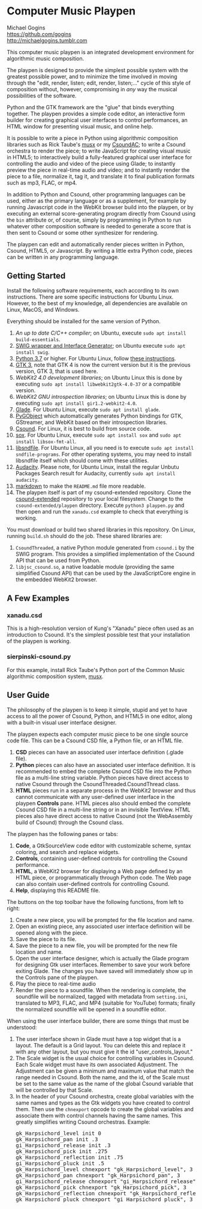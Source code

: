 # Computer Music Playpen

Michael Gogins<br>
https://github.com/gogins<br>
http://michaelgogins.tumblr.com

This computer music playpen is an integrated development environment for 
algorithmic music composition. 

The playpen is designed to provide the simplest possible system with the greatest 
possible power, and to minimize the time involved in moving through the "edit, 
render, listen; edit, render, listen;..." cycle of this style of composition 
without, however, compromising in _any_ way the musical possibilities of the 
software.

Python and the GTK framework are the "glue" that binds everything together. The 
playpen provides a simple code editor, an interactive form builder for 
creating graphical user interfaces to control performances, an HTML window for 
presenting visual music, and online help.

It is possible to write a piece in Python using algorithmic composition 
libraries such as Rick Taube's [musx](https://github.com/musx-admin/musx) 
or my [CsoundAC](https://github.com/gogins/csound-extended); to write a Csound 
orchestra to render the piece; to write JavaScript for creating visual music 
in HTML5; to interactively build a fully-featured graphical user interface for 
controlling the audio and video of the piece using Glade; to instantly preview 
the piece in real-time audio and video; and to instantly render the piece to a 
file, normalize it, tag it, and translate it to final publication formats such 
as mp3, FLAC, or mp4.

In addition to Python and Csound, other programming languages can be used, 
either as the primary language or as a supplement, for example by running 
Javascript code in the WebKit browser build into the playpen, or by executing 
an external score-generating program directly from Csound using the <CsScore> 
`bin` attribute or, of course, simply by programming in Python to run whatever 
other composition software is needed to generate a score that is then sent to 
Csound or some other synthesizer for rendering.

The playpen can edit and automatically render pieces written in Python, Csound, 
HTML5, or Javascript. By writing a little extra Python code, pieces can be 
written in any programming language.

## Getting Started

Install the following software requirements, each according to its own 
instructions. There are some specific instructions for Ubuntu Linux. However, 
to the best of my knowledge, all dependencies are available on Linux, MacOS, 
and Windows.

Everything should be installed for the same version of Python.

1.  _An up to date C/C++ compiler_; on Ubuntu, execute 
    `sudo apt install build-essentials`.
1.  [SWIG wrapper and Interface Generator](http://swig.org/); on Ubuntu execute 
    `sudo apt install swig`.
2.  [Python 3.7](https://www.python.org/downloads/) or higher. For Ubuntu Linux, 
    follow [these instructions](https://linuxize.com/post/how-to-install-python-3-9-on-ubuntu-20-04/).
2.  [GTK 3](https://www.gtk.org/docs/installations/), note that GTK 4 is now 
    the current version but it is the previous version, GTK 3, that is used here.
4.  _WebKit2 4.0 development libraries_; on Ubuntu Linux this is done by 
    executing `sudo apt install libwebkit2gtk-4.0-37` or a compatible version.
5.  _WebKit2 GNU introspection libraries_; on Ubuntu Linux this 
    is done by executing `sudo apt install gir1.2-webkit2-4.0`.
6.  [Glade](https://wiki.gnome.org/Apps/Glade). For Ubuntu Linux, execute 
    `sudo apt install glade`.
7.  [PyGObject](https://pygobject.readthedocs.io/en/latest/getting_started.html) 
    which automatically generates Python bindings for GTK, GStreamer, and WebKit 
    based on their introspection libraries.
8.  [Csound](https://csound.com/download.html). For Linux, it is best to build 
    from source code.
9.  [sox](http://sox.sourceforge.net/). For Ubuntu Linux, execute 
    `sudo apt install sox` and `sudo apt install libsox-fmt-all`.
10. [libsndfile](http://www.mega-nerd.com/libsndfile/). For Ubuntu Linux, all 
    you need is to execute `sudo apt install sndfile-programs`. For other 
    operating systems, you may need to install libsndfile itself which should 
    come with these utilities.
11. [Audacity](https://www.audacityteam.org/). Please note, for Ubuntu Linux, 
    install the regular Unbutu Packages Search result for Audacity, currently 
    `sudo apt install audacity`.
12. [markdown](https://pypi.org/project/Markdown/) to make the `README.md` file 
    more readable.
12. The playpen itself is part of my csound-extended repository. Clone the 
    [csound-extended](https://github.com/gogins/csound-extended) repository to 
    your local filesystem. Change to the `csound-extended/playpen` directory. 
    Execute `python3 playpen.py` and then open and run the `xanadu.csd` example 
    to check that everything is working.
    
You must download or build two shared libraries in this repository. On Linux, 
running `build.sh` should do the job. These shared libraries are:

1.  `CsoundThreaded`, a native Python module generated from `csound.i` by 
    the SWIG program. This provides a simplified implementation of the Csound 
    API that can be used from Python.
2.  `libjsc_csound.so`, a native loadable module (providing the same 
    simplified Csound API) that can be used by the JavaScriptCore engine in 
    the embedded WebKit2 browser.

## A Few Examples

### xanadu.csd

This is a high-resolution version of Kung's "Xanadu" piece often used as an 
introduction to Csound. It's the simplest possible test that your installation 
of the playpen is working.

### sierpinski-csound.py

For this example, install Rick Taube's Python port of the Common Music 
algorithmic composition system, [musx](https://github.com/musx-admin/musx).

## User Guide

The philosophy of the playpen is to keep it simple, stupid and yet to have 
access to all the power of Csound, Python, and HTML5 in one editor, along 
with a built-in visual user interface designer.

The playpen expects each computer music piece to be one single source code 
file. This can be a Csound CSD file, a Python file, or an HTML file.

1.  __CSD__ pieces can have an associated user interface definition (.glade 
    file).
2.  __Python__ pieces can also have an associated user interface definition.
    It is recommended to embed the complete Csound CSD file into the Python 
    file as a multi-line string variable. Python pieces have direct access 
    to native Csound through the CsoundThreaded.CsoundThread class.
3.  __HTML__ pieces run in a separate process in the WebKit2 browser and thus 
    cannot communicate with any user-defined user interface in the playpen 
    __Controls__ pane. HTML pieces also should embed the complete Csound CSD 
    file in a multi-line string or in an invisible TextView. HTML pieces 
    also have direct access to native Csound (not the WebAssembly build of 
    Csound) through the Csound class.

The playpen has the following panes or tabs:

1.  __Code__, a GtkSourceView code editor with customizable scheme, syntax 
    coloring, and search and replace widgets.
2.  __Controls__, containing user-defined controls for controlling the 
    Csound performance.
3.  __HTML__, a WebKit2 browser for displaying a Web page defined by an 
    HTML piece, or programmatically through Python code. The Web page 
    can also contain user-defined controls for controlling Csound.
4.  __Help__, displaying this README file.

The buttons on the top toolbar have the following functions, from left to 
right:

1.  Create a new piece, you will be prompted for the file location and name.
2.  Open an existing piece, any associated user interface definition will 
    be opened along with the piece.
3.  Save the piece to its file.
4.  Save the piece to a new file, you will be prompted for the new file 
    location and name.
5.  Open the user interface designer, which is actually the Glade program 
    for designing Gtk user interfaces. Remember to save your work before 
    exiting Glade. The changes you have saved will immediately show up in 
    the Controls pane of the playpen.
6.  Play the piece to real-time audio
7.  Render the piece to a soundfile. When the rendering is complete, the 
    soundfile will be normalized, tagged with metadata from `setting.ini`,
    translated to MP3, FLAC, and MP4 (suitable for YouTube) formats; 
    finally the normalized soundfile will be opened in a soundfile editor.

When using the user interface builder, there are some things that must be 
understood:

1.  The user interface shown in Glade must have a top widget that is a layout.
    The default is a Grid layout. You can delete this and replace it with any 
    other layout, but you must give it the id "user_controls_layout."
2.  The Scale widget is the usual choice for controlling variables in Csound.
    Each Scale widget must have its own associated Adjustment. The Adjustment 
    can be given a minimum and maximum value that match the range needed 
    in Csound. Both the name, and the id, of the Scale must be set to the same 
    value as the name of the global Csound variable that will be controlled by 
    that Scale.
3.  In the header of your Csound orchestra, create global variables with the 
    same names and types as the Gtk widgets you have created to control them. 
    Then use the `chnexport` opcode to create the global variables and 
    associate them with control channels having the same names. This greatly 
    simplifies writing Csound orchestras. Example:
    <pre>
    gk_Harpsichord_level init 0
    gk_Harpsichord_pan init .3
    gi_Harpsichord_release init .3
    gk_Harpsichord_pick init .275
    gk_Harpsichord_reflection init .75
    gi_Harpsichord_pluck init .5
    gk_Harpsichord_level chnexport "gk_Harpsichord_level", 3
    gk_Harpsichord_pan chnexport "gk_Harpsichord_pan", 3
    gi_Harpsichord_release chnexport "gi_Harpsichord_release", 3
    gk_Harpsichord_pick chnexport "gk_Harpsichord_pick", 3
    gk_Harpsichord_reflection chnexport "gk_Harpsichord_reflection", 3
    gk_Harpsichord_pluck chnexport "gi_Harpsichord_pluck", 3
    </pre>



